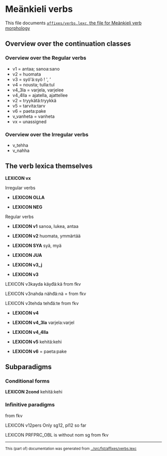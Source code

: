 # Meänkieli verbs

This file documents [`affixes/verbs.lexc`, the file for Meänkieli verb morphology](http://github.com/giellalt/lang-fit/blob/main/src/fst/affixes/verbs.lexc)  


## Overview over the continuation classes

### Overview over the Regular verbs
* v1 = antaa; sanoa:sano
* v2 = huomata
* v3 = syö'ä:syö ! ', ’
* v4 = nousta; tulla:tul
* v4_3la = varjela, varjelee
* v4_4lla = ajatella, ajattellee
* v2 = tryykätä:tryykkä
* v5 = tarvita:tarv
* v6 = paeta:pake
* v_vanheta = vanheta
* vx = unassigned

### Overview over the Irregular verbs
* v_tehha
* v_nahha

## The verb lexica themselves


**LEXICON vx**

Irregular verbs

* **LEXICON OLLA**







* **LEXICON NEG**


Regular verbs

* **LEXICON v1** sanoa, lukea, antaa










* **LEXICON v2** huomata, ymmärtää










* **LEXICON SYA** syä, myä

* **LEXICON JUA**


* **LEXICON v3_j**

* **LEXICON v3**












LEXICON v3kayda käyđä:kä from fkv












LEXICON v3nahda nähđä:nä = from fkv








LEXICON v3tehda tehđä:te from fkv











* **LEXICON v4**












* **LEXICON v4_3la** varjela:varjel















* **LEXICON v4_4lla**
















* **LEXICON v5**  kehitä:kehi  












* **LEXICON v6** =  paeta:pake












## Subparadigms
### Conditional forms

**LEXICON 2cond** kehitä:kehi  





### Infinitive paradigms



from fkv





LEXICON v12pers Only sg12, pl12 so far



LEXICON PRFPRC_OBL is without nom sg from fkv




* * *
<small>This (part of) documentation was generated from [../src/fst/affixes/verbs.lexc](http://github.com/giellalt/lang-fit/blob/main/../src/fst/affixes/verbs.lexc)</small>